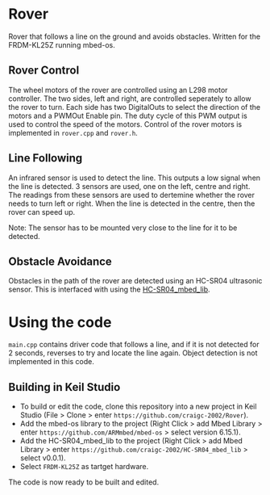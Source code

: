# Rover
Rover that follows a line on the ground and avoids obstacles. Written for the FRDM-KL25Z running mbed-os.

## Rover Control
The wheel motors of the rover are controlled using an L298 motor controller.
The two sides, left and right, are controlled seperately to allow the rover to turn. Each side has two DigitalOuts to select the direction of the motors and a PWMOut Enable pin.
The duty cycle of this PWM output is used to control the speed of the motors.
Control of the rover motors is implemented in `rover.cpp` and `rover.h`.

## Line Following
An infrared sensor is used to detect the line. This outputs a low signal when the line is detected.
3 sensors are used, one on the left, centre and right. The readings from these sensors are used to dertemine whether the rover needs to turn left or right.
When the line is detected in the centre, then the rover can speed up.

Note: The sensor has to be mounted very close to the line for it to be detected.

## Obstacle Avoidance
Obstacles in the path of the rover are detected using an HC-SR04 ultrasonic sensor.
This is interfaced with using the [HC-SR04_mbed_lib](https://github.com/craigc-2002/HC-SR04_mbed_lib).

# Using the code
`main.cpp` contains driver code that follows a line, and if it is not detected for 2 seconds, reverses to try and locate the line again. Object detection is not implemented in this code.

## Building in Keil Studio
- To build or edit the code, clone this repository into a new project in Keil Studio (File > Clone > enter `https://github.com/craigc-2002/Rover`).
- Add the mbed-os library to the project (Right Click > add Mbed Library > enter `https://github.com/ARMmbed/mbed-os` > select version 6.15.1).
- Add the HC-SR04_mbed_lib to the project (Right Click > add Mbed Library > enter `https://github.com/craigc-2002/HC-SR04_mbed_lib` > select v0.0.1).
- Select `FRDM-KL25Z` as tartget hardware.

The code is now ready to be built and edited.
